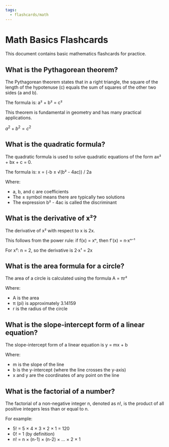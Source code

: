 ```yaml
---
tags:
  - flashcards/math
---
```


# Math Basics Flashcards

This document contains basic mathematics flashcards for practice.

## What is the Pythagorean theorem?

The Pythagorean theorem states that in a right triangle, the square of the length of the hypotenuse (c) equals the sum of squares of the other two sides (a and b).

The formula is: a² + b² = c²

This theorem is fundamental in geometry and has many practical applications.

$a^2+b^2=c^2$

## What is the quadratic formula?

The quadratic formula is used to solve quadratic equations of the form ax² + bx + c = 0.

The formula is: x = (-b ± √(b² - 4ac)) / 2a

Where:
- a, b, and c are coefficients
- The ± symbol means there are typically two solutions
- The expression b² - 4ac is called the discriminant

## What is the derivative of x²?

The derivative of x² with respect to x is 2x.

This follows from the power rule: if f(x) = xⁿ, then f'(x) = n·xⁿ⁻¹

For x²: n = 2, so the derivative is 2·x¹ = 2x

## What is the area formula for a circle?

The area of a circle is calculated using the formula A = πr²

Where:
- A is the area
- π (pi) is approximately 3.14159
- r is the radius of the circle

## What is the slope-intercept form of a linear equation?

The slope-intercept form of a linear equation is y = mx + b

Where:
- m is the slope of the line
- b is the y-intercept (where the line crosses the y-axis)
- x and y are the coordinates of any point on the line

## What is the factorial of a number?

The factorial of a non-negative integer n, denoted as n!, is the product of all positive integers less than or equal to n.

For example:
- 5! = 5 × 4 × 3 × 2 × 1 = 120
- 0! = 1 (by definition)
- n! = n × (n-1) × (n-2) × ... × 2 × 1